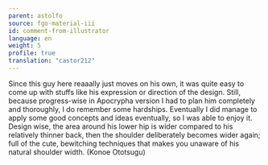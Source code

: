```yaml
---
parent: astolfo
source: fgo-material-iii
id: comment-from-illustrator
language: en
weight: 5
profile: true
translation: "castor212"
---
```


Since this guy here reaaally just moves on his own, it was quite easy to come up with stuffs like his expression or direction of the design. Still, because progress-wise in Apocrypha version I had to plan him completely and thoroughly, I do remember some hardships. Eventually I did manage to apply some good concepts and ideas eventually, so I was able to enjoy it. Design wise, the area around his lower hip is wider compared to his relatively thinner back, then the shoulder deliberately becomes wider again; full of the cute, bewitching techniques that makes you unaware of his natural shoulder width. (Konoe Ototsugu)

